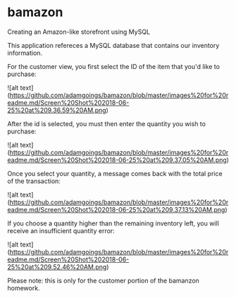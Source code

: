 # bamazon
Creating an Amazon-like storefront using MySQL

This application refereces a MySQL database that contains our inventory information.

For the customer view, you first select the ID of the item that you'd like to purchase:


![alt text] (https://github.com/adamgoings/bamazon/blob/master/images%20for%20readme.md/Screen%20Shot%202018-06-25%20at%209.36.59%20AM.png)

After the id is selected, you must then enter the quantity you wish to purchase:

![alt text] (https://github.com/adamgoings/bamazon/blob/master/images%20for%20readme.md/Screen%20Shot%202018-06-25%20at%209.37.05%20AM.png)

Once you select your quantity, a message comes back with the total price of the transaction:

![alt text] (https://github.com/adamgoings/bamazon/blob/master/images%20for%20readme.md/Screen%20Shot%202018-06-25%20at%209.37.13%20AM.png)

If you choose a quantity higher than the remaining inventory left, you will receive an insufficient quantity error:

![alt text] (https://github.com/adamgoings/bamazon/blob/master/images%20for%20readme.md/Screen%20Shot%202018-06-25%20at%209.52.46%20AM.png)

Please note: this is only for the customer portion of the bamanzon homework.
